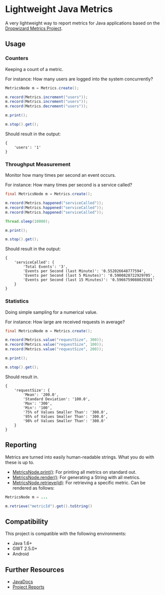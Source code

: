 # Lightweight Java Metrics

A very lightweight way to report metrics for Java applications based on the [Dropwizard Metrics Project](https://dropwizard.github.io/metrics/3.1.0/).

## Usage



### Counters

Keeping a count of a metric. 

For instance: How many users are logged into the system concurrently?

```java
MetricsNode m = Metrics.create();

m.record(Metrics.increment("users"));
m.record(Metrics.increment("users"));
m.record(Metrics.decrement("users"));

m.print();

m.stop().get();
```

Should result in the output:

```
{
    'users': '1'
}
```

### Throughput Measurement

Monitor how many times per second an event occurs. 

For instance: How many times per second is a service called?

```java
final MetricsNode m = Metrics.create();

m.record(Metrics.happened("serviceCalled"));
m.record(Metrics.happened("serviceCalled"));
m.record(Metrics.happened("serviceCalled"));

Thread.sleep(10000);

m.print();

m.stop().get();
```

Should result in the output:

```
{
    'serviceCalled': {
        'Total Events': '3',
        'Events per Second (last Minute)': '0.552026648777594',
        'Events per Second (last 5 Minutes)': '0.5900828722929705',
        'Events per Second (last 15 Minutes)': '0.5966759088029381'
    }
}
```

### Statistics

Doing simple sampling for a numerical value. 

For instance: How large are received requests in average?

```Java
final MetricsNode m = Metrics.create();

m.record(Metrics.value("requestSize", 300));
m.record(Metrics.value("requestSize", 100));
m.record(Metrics.value("requestSize", 200));

m.print();

m.stop().get();
```

Should result in.

```
{
    'requestSize': {
        'Mean': '200.0',
        'Standard Deviation': '100.0',
        'Max': '300',
        'Min': '100',
        '75% of Values Smaller Than': '300.0',
        '95% of Values Smaller Than': '300.0',
        '98% of Values Smaller Than': '300.0'
    }
}
```

## Reporting

Metrics are turned into easily human-readable strings. What you do with these is up to.

- [MetricsNode.print()](http://modules.appjangle.com/lightweight-java-metrics/latest/apidocs/de/mxro/metrics/MetricsNode.html#print()): For printing all metrics on standard out.
- [MetricsNode.render()](http://modules.appjangle.com/lightweight-java-metrics/latest/apidocs/de/mxro/metrics/MetricsNode.html#render()): For generating a String with all metrics.
- [MetricsNode.retrieve(id)](http://modules.appjangle.com/lightweight-java-metrics/latest/apidocs/de/mxro/metrics/MetricsNode.html#retrieve(java.lang.String)): For retrieving a specific metric. Can be rendered as follows:

```java
MetricsNode m = ...

m.retrieve("metricId").get().toString()
```

## Compatibility

This project is compatible with the following environments:

- Java 1.6+
- GWT 2.5.0+
- Android

## Further Resources

- [JavaDocs](http://modules.appjangle.com/lightweight-java-metrics/latest/apidocs/)
- [Project Reports](http://modules.appjangle.com/lightweight-java-metrics/latest/project-reports.html)
